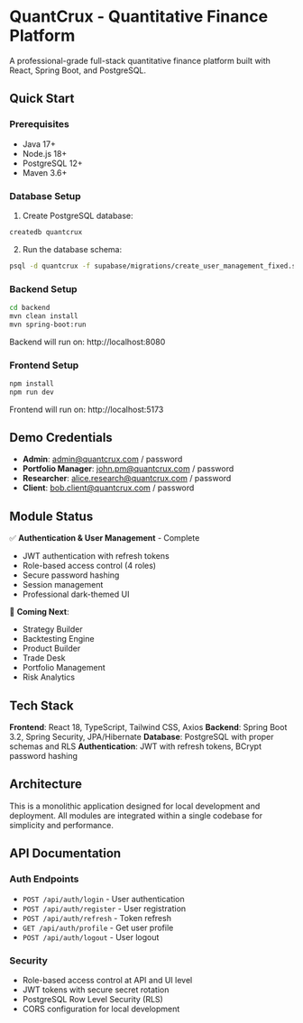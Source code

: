 # QuantCrux - Quantitative Finance Platform

A professional-grade full-stack quantitative finance platform built with React, Spring Boot, and PostgreSQL.

## Quick Start

### Prerequisites
- Java 17+
- Node.js 18+
- PostgreSQL 12+
- Maven 3.6+

### Database Setup
1. Create PostgreSQL database:
```bash
createdb quantcrux
```

2. Run the database schema:
```bash
psql -d quantcrux -f supabase/migrations/create_user_management_fixed.sql
```

### Backend Setup
```bash
cd backend
mvn clean install
mvn spring-boot:run
```

Backend will run on: http://localhost:8080

### Frontend Setup
```bash
npm install
npm run dev
```

Frontend will run on: http://localhost:5173

## Demo Credentials

- **Admin**: admin@quantcrux.com / password
- **Portfolio Manager**: john.pm@quantcrux.com / password  
- **Researcher**: alice.research@quantcrux.com / password
- **Client**: bob.client@quantcrux.com / password

## Module Status

✅ **Authentication & User Management** - Complete
- JWT authentication with refresh tokens
- Role-based access control (4 roles)
- Secure password hashing
- Session management
- Professional dark-themed UI

🔄 **Coming Next**:
- Strategy Builder
- Backtesting Engine
- Product Builder
- Trade Desk
- Portfolio Management
- Risk Analytics

## Tech Stack

**Frontend**: React 18, TypeScript, Tailwind CSS, Axios
**Backend**: Spring Boot 3.2, Spring Security, JPA/Hibernate
**Database**: PostgreSQL with proper schemas and RLS
**Authentication**: JWT with refresh tokens, BCrypt password hashing

## Architecture

This is a monolithic application designed for local development and deployment. All modules are integrated within a single codebase for simplicity and performance.

## API Documentation

### Auth Endpoints
- `POST /api/auth/login` - User authentication
- `POST /api/auth/register` - User registration  
- `POST /api/auth/refresh` - Token refresh
- `GET /api/auth/profile` - Get user profile
- `POST /api/auth/logout` - User logout

### Security
- Role-based access control at API and UI level
- JWT tokens with secure secret rotation
- PostgreSQL Row Level Security (RLS)
- CORS configuration for local development